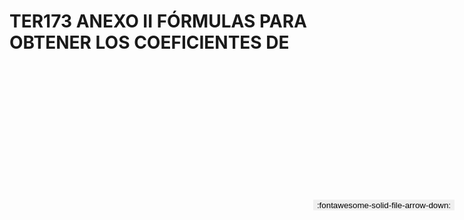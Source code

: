 
# TER173 ANEXO II FÓRMULAS PARA OBTENER LOS COEFICIENTES DE

<a href='../TER173 ANEXO II FÓRMULAS PARA OBTENER LOS COEFICIENTES DE.pdf' download>
<button class='md-button -primary' 
id='download-btn' style="position: fixed; top: 10%; right: 20px; 
        transform: translateY(-50%); z-index: 1000;  border: none; ">
:fontawesome-solid-file-arrow-down: 
</button>
</a>

<div 
    id='../TER173 ANEXO II FÓRMULAS PARA OBTENER LOS COEFICIENTES DE.pdf' 
    data-pdf-url='../TER173 ANEXO II FÓRMULAS PARA OBTENER LOS COEFICIENTES DE.pdf'
    style=' width: 100%; height: auto;overflow: auto;'>
</div>

